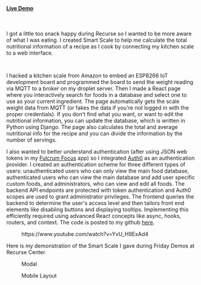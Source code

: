 <!-- wp:buttons -->
<div class="wp-block-buttons"><!-- wp:button {"gradient":"vivid-cyan-blue-to-vivid-purple","width":75,"align":"center","style":{"border":{"radius":"0px"}}} -->
<div class="wp-block-button aligncenter has-custom-width wp-block-button__width-75"><a class="wp-block-button__link has-vivid-cyan-blue-to-vivid-purple-gradient-background has-background" href="https://programmerd.com/scale/" style="border-radius:0px" target="_blank" rel="noreferrer noopener"><strong>Live Demo</strong></a></div>
<!-- /wp:button --></div>
<!-- /wp:buttons -->

<!-- wp:spacer {"height":"22px"} -->
<div style="height:22px" aria-hidden="true" class="wp-block-spacer"></div>
<!-- /wp:spacer -->

<!-- wp:media-text {"mediaId":472,"mediaType":"image","mediaWidth":65} -->
<div class="wp-block-media-text alignwide is-stacked-on-mobile" style="grid-template-columns:65% auto"><figure class="wp-block-media-text__media"><img src="https://mechied.com/wp-content/uploads/2022/08/Screen-Shot-2022-08-30-at-2.01.12-PM-500x344.png" alt="" class="wp-image-472 size-full"/></figure><div class="wp-block-media-text__content"><!-- wp:paragraph {"placeholder":"Content…"} -->
<p>I got a little too snack happy during Recurse so I wanted to be more aware of what I was eating. I created Smart Scale to help me calculate the total nutritional information of a recipe as I cook by connecting my kitchen scale to a web interface.</p>
<!-- /wp:paragraph --></div></div>
<!-- /wp:media-text -->

<!-- wp:spacer {"height":"15px"} -->
<div style="height:15px" aria-hidden="true" class="wp-block-spacer"></div>
<!-- /wp:spacer -->

<!-- wp:paragraph -->
<p>I hacked a kitchen scale from Amazon to embed an ESP8266 IoT development board and programmed the board to send the weight reading via MQTT to a broker on my droplet server.  Then I made a React page where you interactively search for foods in a database and select one to use as your current ingredient.  The page automatically gets the scale weight data from MQTT (or fakes the data if you're not logged in with the proper credentials).  If you don't find what you want, or want to edit the nutritional information, you can update the database, which is written in Python using Django.  The page also calculates the total and average nutritional info for the recipe and you can divide the information by the number of servings.</p>
<!-- /wp:paragraph -->

<!-- wp:paragraph -->
<p>I also wanted to better understand authentication (after using JSON web tokens in my <a href="https://mechied.com/index.php/portfolio/fulcrum-focus/" data-type="portfolio" data-id="415">Fulcrum Focus</a> app) so I integrated <a href="https://auth0.com/" data-type="URL" data-id="https://auth0.com/">Auth0</a> as an authentication provider.  I created an authentication scheme for three different types of users: unauthenticated users who can only view the main food database, authenticated users who can view the main database and add user specific custom foods, and administrators, who can view and edit all foods.  The backend API endpoints are protected with token authentication and Auth0 scopes are used to grant administrator privileges.  The frontend queries the backend to determine the user's access level and then tailors front end elements like disabling buttons and displaying tooltips.  Implementing this efficiently required using advanced React concepts like async, hooks, routers, and context.  The code is posted to my github <a href="https://github.com/daleshort/smart-scale">here</a>.</p>
<!-- /wp:paragraph -->

<!-- wp:columns -->
<div class="wp-block-columns"><!-- wp:column -->
<div class="wp-block-column"><!-- wp:embed {"url":"https://www.youtube.com/watch?v=YvU_H9ExAd4","type":"video","providerNameSlug":"youtube","responsive":true,"className":"wp-embed-aspect-16-9 wp-has-aspect-ratio"} -->
<figure class="wp-block-embed is-type-video is-provider-youtube wp-block-embed-youtube wp-embed-aspect-16-9 wp-has-aspect-ratio"><div class="wp-block-embed__wrapper">
https://www.youtube.com/watch?v=YvU_H9ExAd4
</div></figure>
<!-- /wp:embed --></div>
<!-- /wp:column -->

<!-- wp:column -->
<div class="wp-block-column"><!-- wp:paragraph -->
<p>Here is my demonstration of the Smart Scale I gave during Friday Demos at Recurse Center.</p>
<!-- /wp:paragraph --></div>
<!-- /wp:column --></div>
<!-- /wp:columns -->

<!-- wp:image {"align":"center","id":473,"sizeSlug":"large","linkDestination":"none"} -->
<figure class="wp-block-image aligncenter size-large"><img src="https://mechied.com/wp-content/uploads/2022/08/Screen-Shot-2022-08-30-at-2.01.31-PM-500x344.png" alt="" class="wp-image-473"/><figcaption>Modal</figcaption></figure>
<!-- /wp:image -->

<!-- wp:image {"align":"center","id":474,"sizeSlug":"large","linkDestination":"none"} -->
<figure class="wp-block-image aligncenter size-large"><img src="https://mechied.com/wp-content/uploads/2022/08/Screen-Shot-2022-08-30-at-2.04.32-PM-319x500.png" alt="" class="wp-image-474"/><figcaption>Mobile Layout</figcaption></figure>
<!-- /wp:image -->
